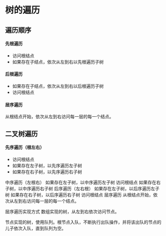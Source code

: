 # 树的遍历

## 遍历顺序

#### 先根遍历
- 访问根结点
- 如果存在子结点，依次从左到右以先根遍历子树

#### 后根遍历
- 如果存在子结点，依次从左到右以后根遍历子树
- 访问根结点

#### 层序遍历
从根结点开始，依次从左到右访问每一层的每一个结点。

## 二叉树遍历

#### 先序遍历（根左右）
- 访问根结点
- 如果存在左子树，以先序遍历左子树
- 如果存在右子树，以先序遍历右子树

中序遍历（左根右）
如果存在左子树，以中序遍历左子树
访问根结点
如果存在右子树，以中序遍历右子树
后序遍历（左右根）
如果存在左子树，以后序遍历左子树
如果存在右子树，以后序遍历右子树
访问根结点
层序遍历
从根结点开始，依次从左到右访问每一层的每一个结点。

层序遍历实现方式
数组实现的树，从左到右依次访问节点。

节点实现的树，使用队列。根节点入队，不断执行出队操作，并将该出队的节点的儿子依次入队，直到队列为空。